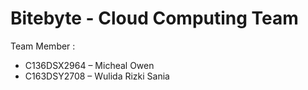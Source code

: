 #  Bitebyte - Cloud Computing Team

Team Member : 
- C136DSX2964 – Micheal Owen
- C163DSY2708 – Wulida Rizki Sania

  
